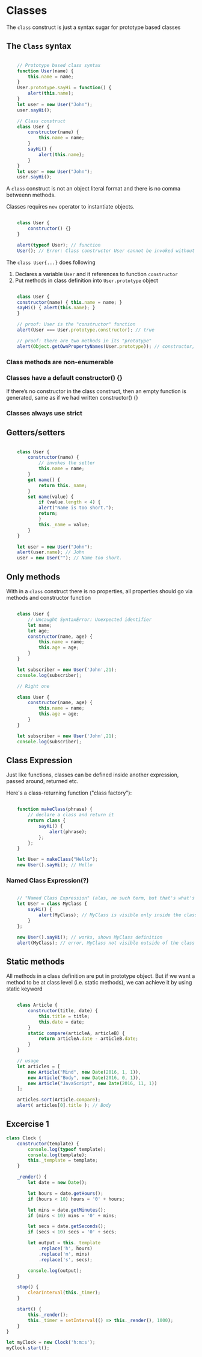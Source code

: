 # Classes

The `class` construct is just a syntax sugar for prototype based classes

## The `Class` syntax
```js

    // Prototype based class syntax
    function User(name) {
        this.name = name;
    }
    User.prototype.sayHi = function() {
        alert(this.name);
    }
    let user = new User("John");
    user.sayHi();

    // Class construct
    class User {
        constructor(name) {
            this.name = name;
        }
        sayHi() {
            alert(this.name);
        }
    }
    let user = new User("John");
    user.sayHi();

```

A `class` construct is not an object literal format and there is no comma betweenn methods.

Classes requires `new` operator to instantiate objects.

```js

    class User {
        constructor() {}
    }

    alert(typeof User); // function
    User(); // Error: Class constructor User cannot be invoked without 'new'

```

The `class User{...}` does following
1. Declares a variable `User` and it references to function `constructor`
2. Put methods in class definition into `User.prototype` object

```js

    class User {
    constructor(name) { this.name = name; }
    sayHi() { alert(this.name); }
    }

    // proof: User is the "constructor" function
    alert(User === User.prototype.constructor); // true

    // proof: there are two methods in its "prototype"
    alert(Object.getOwnPropertyNames(User.prototype)); // constructor, sayHi

```

### Class methods are non-enumerable

### Classes have a default constructor() {}
If there’s no constructor in the class construct, then an empty function is generated, same as if we had written constructor() {}

### Classes always use strict

## Getters/setters

```js

    class User {
        constructor(name) {
            // invokes the setter
            this.name = name;
        }
        get name() {
            return this._name;
        }
        set name(value) {
            if (value.length < 4) {
            alert("Name is too short.");
            return;
            }
            this._name = value;
        }
    }

    let user = new User("John");
    alert(user.name); // John
    user = new User(""); // Name too short.

```

## Only methods

With in a `class` construct there is no properties, all properties should go via methods and constructor function

```js

    class User {
        // Uncaught SyntaxError: Unexpected identifier
        let name;
        let age;
        constructor(name, age) {
            this.name = name;
            this.age = age;
        }
    }

    let subscriber = new User('John',21);
    console.log(subscriber);

    // Right one

    class User {
        constructor(name, age) {
            this.name = name;
            this.age = age;
        }
    }

    let subscriber = new User('John',21);
    console.log(subscriber);

```

## Class Expression
Just like functions, classes can be defined inside another expression, passed around, returned etc.

Here's a class-returning function ("class factory"):

```js

    function makeClass(phrase) {
        // declare a class and return it
        return class {
            sayHi() {
                alert(phrase);
            };
        };
    }

    let User = makeClass("Hello");
    new User().sayHi(); // Hello

```

### Named Class Expression(?)
```js

    // "Named Class Expression" (alas, no such term, but that's what's going on)
    let User = class MyClass {
        sayHi() {
            alert(MyClass); // MyClass is visible only inside the class
        }
    };

    new User().sayHi(); // works, shows MyClass definition
    alert(MyClass); // error, MyClass not visible outside of the class

```

## Static methods
All methods in a class definition are put in prototype object. But if we want a method to be at class level (i.e. static methods), we can achieve it by using static keyword
```js

    class Article {
        constructor(title, date) {
            this.title = title;
            this.date = date;
        }
        static compare(articleA, articleB) {
            return articleA.date - articleB.date;
        }
    }

    // usage
    let articles = [
        new Article("Mind", new Date(2016, 1, 1)),
        new Article("Body", new Date(2016, 0, 1)),
        new Article("JavaScript", new Date(2016, 11, 1))
    ];

    articles.sort(Article.compare);
    alert( articles[0].title ); // Body

```

## Excercise 1
```js
class Clock {
    constructor(template) {
        console.log(typeof template);
        console.log(template);
        this._template = template;
    }

    _render() {
        let date = new Date();

        let hours = date.getHours();
        if (hours < 10) hours = '0' + hours;

        let mins = date.getMinutes();
        if (mins < 10) mins = '0' + mins;

        let secs = date.getSeconds();
        if (secs < 10) secs = '0' + secs;

        let output = this._template
            .replace('h', hours)
            .replace('m', mins)
            .replace('s', secs);

        console.log(output);        
    }

    stop() {
        clearInterval(this._timer);
    }

    start() {
        this._render();
        this._timer = setInterval(() => this._render(), 1000);
    }
}

let myClock = new Clock('h:m:s');
myClock.start();

```